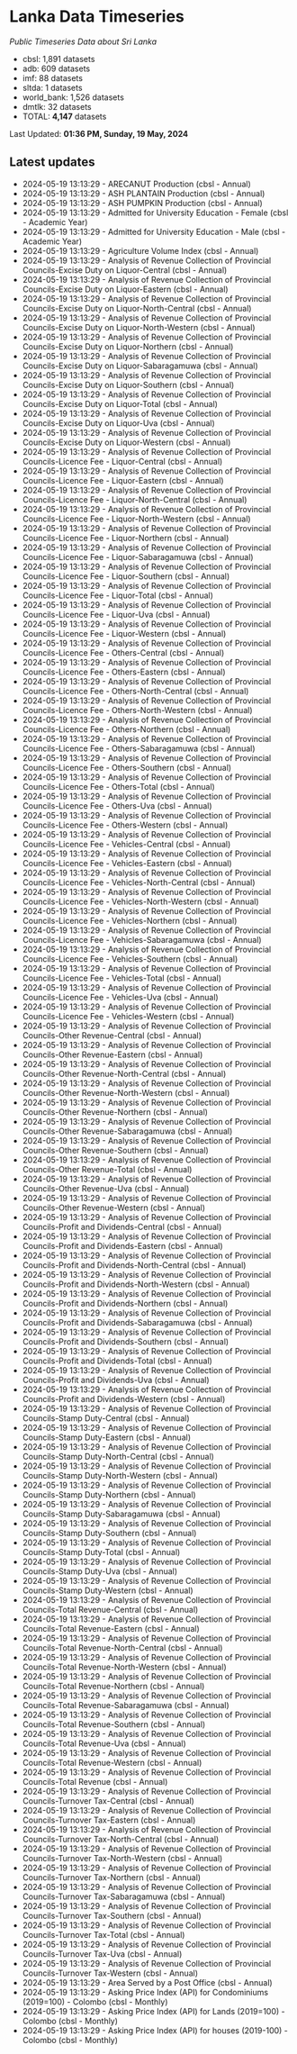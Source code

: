 # Lanka Data Timeseries
*Public Timeseries Data about Sri Lanka*

* cbsl: 1,891 datasets
* adb: 609 datasets
* imf: 88 datasets
* sltda: 1 datasets
* world_bank: 1,526 datasets
* dmtlk: 32 datasets
* TOTAL: **4,147** datasets

Last Updated: **01:36 PM, Sunday, 19 May, 2024**

## Latest updates

* 2024-05-19 13:13:29 - ARECANUT Production (cbsl - Annual)
* 2024-05-19 13:13:29 - ASH PLANTAIN Production (cbsl - Annual)
* 2024-05-19 13:13:29 - ASH PUMPKIN Production (cbsl - Annual)
* 2024-05-19 13:13:29 - Admitted for University Education - Female (cbsl - Academic Year)
* 2024-05-19 13:13:29 - Admitted for University Education - Male (cbsl - Academic Year)
* 2024-05-19 13:13:29 - Agriculture Volume Index (cbsl - Annual)
* 2024-05-19 13:13:29 - Analysis of Revenue Collection of Provincial Councils-Excise Duty on Liquor-Central (cbsl - Annual)
* 2024-05-19 13:13:29 - Analysis of Revenue Collection of Provincial Councils-Excise Duty on Liquor-Eastern (cbsl - Annual)
* 2024-05-19 13:13:29 - Analysis of Revenue Collection of Provincial Councils-Excise Duty on Liquor-North-Central (cbsl - Annual)
* 2024-05-19 13:13:29 - Analysis of Revenue Collection of Provincial Councils-Excise Duty on Liquor-North-Western (cbsl - Annual)
* 2024-05-19 13:13:29 - Analysis of Revenue Collection of Provincial Councils-Excise Duty on Liquor-Northern (cbsl - Annual)
* 2024-05-19 13:13:29 - Analysis of Revenue Collection of Provincial Councils-Excise Duty on Liquor-Sabaragamuwa (cbsl - Annual)
* 2024-05-19 13:13:29 - Analysis of Revenue Collection of Provincial Councils-Excise Duty on Liquor-Southern (cbsl - Annual)
* 2024-05-19 13:13:29 - Analysis of Revenue Collection of Provincial Councils-Excise Duty on Liquor-Total (cbsl - Annual)
* 2024-05-19 13:13:29 - Analysis of Revenue Collection of Provincial Councils-Excise Duty on Liquor-Uva (cbsl - Annual)
* 2024-05-19 13:13:29 - Analysis of Revenue Collection of Provincial Councils-Excise Duty on Liquor-Western (cbsl - Annual)
* 2024-05-19 13:13:29 - Analysis of Revenue Collection of Provincial Councils-Licence Fee - Liquor-Central (cbsl - Annual)
* 2024-05-19 13:13:29 - Analysis of Revenue Collection of Provincial Councils-Licence Fee - Liquor-Eastern (cbsl - Annual)
* 2024-05-19 13:13:29 - Analysis of Revenue Collection of Provincial Councils-Licence Fee - Liquor-North-Central (cbsl - Annual)
* 2024-05-19 13:13:29 - Analysis of Revenue Collection of Provincial Councils-Licence Fee - Liquor-North-Western (cbsl - Annual)
* 2024-05-19 13:13:29 - Analysis of Revenue Collection of Provincial Councils-Licence Fee - Liquor-Northern (cbsl - Annual)
* 2024-05-19 13:13:29 - Analysis of Revenue Collection of Provincial Councils-Licence Fee - Liquor-Sabaragamuwa (cbsl - Annual)
* 2024-05-19 13:13:29 - Analysis of Revenue Collection of Provincial Councils-Licence Fee - Liquor-Southern (cbsl - Annual)
* 2024-05-19 13:13:29 - Analysis of Revenue Collection of Provincial Councils-Licence Fee - Liquor-Total (cbsl - Annual)
* 2024-05-19 13:13:29 - Analysis of Revenue Collection of Provincial Councils-Licence Fee - Liquor-Uva (cbsl - Annual)
* 2024-05-19 13:13:29 - Analysis of Revenue Collection of Provincial Councils-Licence Fee - Liquor-Western (cbsl - Annual)
* 2024-05-19 13:13:29 - Analysis of Revenue Collection of Provincial Councils-Licence Fee - Others-Central (cbsl - Annual)
* 2024-05-19 13:13:29 - Analysis of Revenue Collection of Provincial Councils-Licence Fee - Others-Eastern (cbsl - Annual)
* 2024-05-19 13:13:29 - Analysis of Revenue Collection of Provincial Councils-Licence Fee - Others-North-Central (cbsl - Annual)
* 2024-05-19 13:13:29 - Analysis of Revenue Collection of Provincial Councils-Licence Fee - Others-North-Western (cbsl - Annual)
* 2024-05-19 13:13:29 - Analysis of Revenue Collection of Provincial Councils-Licence Fee - Others-Northern (cbsl - Annual)
* 2024-05-19 13:13:29 - Analysis of Revenue Collection of Provincial Councils-Licence Fee - Others-Sabaragamuwa (cbsl - Annual)
* 2024-05-19 13:13:29 - Analysis of Revenue Collection of Provincial Councils-Licence Fee - Others-Southern (cbsl - Annual)
* 2024-05-19 13:13:29 - Analysis of Revenue Collection of Provincial Councils-Licence Fee - Others-Total (cbsl - Annual)
* 2024-05-19 13:13:29 - Analysis of Revenue Collection of Provincial Councils-Licence Fee - Others-Uva (cbsl - Annual)
* 2024-05-19 13:13:29 - Analysis of Revenue Collection of Provincial Councils-Licence Fee - Others-Western (cbsl - Annual)
* 2024-05-19 13:13:29 - Analysis of Revenue Collection of Provincial Councils-Licence Fee - Vehicles-Central (cbsl - Annual)
* 2024-05-19 13:13:29 - Analysis of Revenue Collection of Provincial Councils-Licence Fee - Vehicles-Eastern (cbsl - Annual)
* 2024-05-19 13:13:29 - Analysis of Revenue Collection of Provincial Councils-Licence Fee - Vehicles-North-Central (cbsl - Annual)
* 2024-05-19 13:13:29 - Analysis of Revenue Collection of Provincial Councils-Licence Fee - Vehicles-North-Western (cbsl - Annual)
* 2024-05-19 13:13:29 - Analysis of Revenue Collection of Provincial Councils-Licence Fee - Vehicles-Northern (cbsl - Annual)
* 2024-05-19 13:13:29 - Analysis of Revenue Collection of Provincial Councils-Licence Fee - Vehicles-Sabaragamuwa (cbsl - Annual)
* 2024-05-19 13:13:29 - Analysis of Revenue Collection of Provincial Councils-Licence Fee - Vehicles-Southern (cbsl - Annual)
* 2024-05-19 13:13:29 - Analysis of Revenue Collection of Provincial Councils-Licence Fee - Vehicles-Total (cbsl - Annual)
* 2024-05-19 13:13:29 - Analysis of Revenue Collection of Provincial Councils-Licence Fee - Vehicles-Uva (cbsl - Annual)
* 2024-05-19 13:13:29 - Analysis of Revenue Collection of Provincial Councils-Licence Fee - Vehicles-Western (cbsl - Annual)
* 2024-05-19 13:13:29 - Analysis of Revenue Collection of Provincial Councils-Other Revenue-Central (cbsl - Annual)
* 2024-05-19 13:13:29 - Analysis of Revenue Collection of Provincial Councils-Other Revenue-Eastern (cbsl - Annual)
* 2024-05-19 13:13:29 - Analysis of Revenue Collection of Provincial Councils-Other Revenue-North-Central (cbsl - Annual)
* 2024-05-19 13:13:29 - Analysis of Revenue Collection of Provincial Councils-Other Revenue-North-Western (cbsl - Annual)
* 2024-05-19 13:13:29 - Analysis of Revenue Collection of Provincial Councils-Other Revenue-Northern (cbsl - Annual)
* 2024-05-19 13:13:29 - Analysis of Revenue Collection of Provincial Councils-Other Revenue-Sabaragamuwa (cbsl - Annual)
* 2024-05-19 13:13:29 - Analysis of Revenue Collection of Provincial Councils-Other Revenue-Southern (cbsl - Annual)
* 2024-05-19 13:13:29 - Analysis of Revenue Collection of Provincial Councils-Other Revenue-Total (cbsl - Annual)
* 2024-05-19 13:13:29 - Analysis of Revenue Collection of Provincial Councils-Other Revenue-Uva (cbsl - Annual)
* 2024-05-19 13:13:29 - Analysis of Revenue Collection of Provincial Councils-Other Revenue-Western (cbsl - Annual)
* 2024-05-19 13:13:29 - Analysis of Revenue Collection of Provincial Councils-Profit and Dividends-Central (cbsl - Annual)
* 2024-05-19 13:13:29 - Analysis of Revenue Collection of Provincial Councils-Profit and Dividends-Eastern (cbsl - Annual)
* 2024-05-19 13:13:29 - Analysis of Revenue Collection of Provincial Councils-Profit and Dividends-North-Central (cbsl - Annual)
* 2024-05-19 13:13:29 - Analysis of Revenue Collection of Provincial Councils-Profit and Dividends-North-Western (cbsl - Annual)
* 2024-05-19 13:13:29 - Analysis of Revenue Collection of Provincial Councils-Profit and Dividends-Northern (cbsl - Annual)
* 2024-05-19 13:13:29 - Analysis of Revenue Collection of Provincial Councils-Profit and Dividends-Sabaragamuwa (cbsl - Annual)
* 2024-05-19 13:13:29 - Analysis of Revenue Collection of Provincial Councils-Profit and Dividends-Southern (cbsl - Annual)
* 2024-05-19 13:13:29 - Analysis of Revenue Collection of Provincial Councils-Profit and Dividends-Total (cbsl - Annual)
* 2024-05-19 13:13:29 - Analysis of Revenue Collection of Provincial Councils-Profit and Dividends-Uva (cbsl - Annual)
* 2024-05-19 13:13:29 - Analysis of Revenue Collection of Provincial Councils-Profit and Dividends-Western (cbsl - Annual)
* 2024-05-19 13:13:29 - Analysis of Revenue Collection of Provincial Councils-Stamp Duty-Central (cbsl - Annual)
* 2024-05-19 13:13:29 - Analysis of Revenue Collection of Provincial Councils-Stamp Duty-Eastern (cbsl - Annual)
* 2024-05-19 13:13:29 - Analysis of Revenue Collection of Provincial Councils-Stamp Duty-North-Central (cbsl - Annual)
* 2024-05-19 13:13:29 - Analysis of Revenue Collection of Provincial Councils-Stamp Duty-North-Western (cbsl - Annual)
* 2024-05-19 13:13:29 - Analysis of Revenue Collection of Provincial Councils-Stamp Duty-Northern (cbsl - Annual)
* 2024-05-19 13:13:29 - Analysis of Revenue Collection of Provincial Councils-Stamp Duty-Sabaragamuwa (cbsl - Annual)
* 2024-05-19 13:13:29 - Analysis of Revenue Collection of Provincial Councils-Stamp Duty-Southern (cbsl - Annual)
* 2024-05-19 13:13:29 - Analysis of Revenue Collection of Provincial Councils-Stamp Duty-Total (cbsl - Annual)
* 2024-05-19 13:13:29 - Analysis of Revenue Collection of Provincial Councils-Stamp Duty-Uva (cbsl - Annual)
* 2024-05-19 13:13:29 - Analysis of Revenue Collection of Provincial Councils-Stamp Duty-Western (cbsl - Annual)
* 2024-05-19 13:13:29 - Analysis of Revenue Collection of Provincial Councils-Total Revenue-Central (cbsl - Annual)
* 2024-05-19 13:13:29 - Analysis of Revenue Collection of Provincial Councils-Total Revenue-Eastern (cbsl - Annual)
* 2024-05-19 13:13:29 - Analysis of Revenue Collection of Provincial Councils-Total Revenue-North-Central (cbsl - Annual)
* 2024-05-19 13:13:29 - Analysis of Revenue Collection of Provincial Councils-Total Revenue-North-Western (cbsl - Annual)
* 2024-05-19 13:13:29 - Analysis of Revenue Collection of Provincial Councils-Total Revenue-Northern (cbsl - Annual)
* 2024-05-19 13:13:29 - Analysis of Revenue Collection of Provincial Councils-Total Revenue-Sabaragamuwa (cbsl - Annual)
* 2024-05-19 13:13:29 - Analysis of Revenue Collection of Provincial Councils-Total Revenue-Southern (cbsl - Annual)
* 2024-05-19 13:13:29 - Analysis of Revenue Collection of Provincial Councils-Total Revenue-Uva (cbsl - Annual)
* 2024-05-19 13:13:29 - Analysis of Revenue Collection of Provincial Councils-Total Revenue-Western (cbsl - Annual)
* 2024-05-19 13:13:29 - Analysis of Revenue Collection of Provincial Councils-Total Revenue (cbsl - Annual)
* 2024-05-19 13:13:29 - Analysis of Revenue Collection of Provincial Councils-Turnover Tax-Central (cbsl - Annual)
* 2024-05-19 13:13:29 - Analysis of Revenue Collection of Provincial Councils-Turnover Tax-Eastern (cbsl - Annual)
* 2024-05-19 13:13:29 - Analysis of Revenue Collection of Provincial Councils-Turnover Tax-North-Central (cbsl - Annual)
* 2024-05-19 13:13:29 - Analysis of Revenue Collection of Provincial Councils-Turnover Tax-North-Western (cbsl - Annual)
* 2024-05-19 13:13:29 - Analysis of Revenue Collection of Provincial Councils-Turnover Tax-Northern (cbsl - Annual)
* 2024-05-19 13:13:29 - Analysis of Revenue Collection of Provincial Councils-Turnover Tax-Sabaragamuwa (cbsl - Annual)
* 2024-05-19 13:13:29 - Analysis of Revenue Collection of Provincial Councils-Turnover Tax-Southern (cbsl - Annual)
* 2024-05-19 13:13:29 - Analysis of Revenue Collection of Provincial Councils-Turnover Tax-Total (cbsl - Annual)
* 2024-05-19 13:13:29 - Analysis of Revenue Collection of Provincial Councils-Turnover Tax-Uva (cbsl - Annual)
* 2024-05-19 13:13:29 - Analysis of Revenue Collection of Provincial Councils-Turnover Tax-Western (cbsl - Annual)
* 2024-05-19 13:13:29 - Area Served by a Post Office (cbsl - Annual)
* 2024-05-19 13:13:29 - Asking Price Index (API) for Condominiums (2019=100) - Colombo (cbsl - Monthly)
* 2024-05-19 13:13:29 - Asking Price Index (API) for Lands (2019=100) - Colombo (cbsl - Monthly)
* 2024-05-19 13:13:29 - Asking Price Index (API) for houses (2019-100) - Colombo (cbsl - Monthly)
